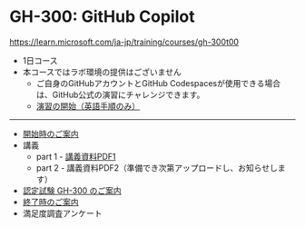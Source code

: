 # GH-300: GitHub Copilot

https://learn.microsoft.com/ja-jp/training/courses/gh-300t00

- 1日コース
- 本コースではラボ環境の提供はございません
  - ご自身のGitHubアカウントとGitHub Codespacesが使用できる場合は、GitHub公式の演習にチャレンジできます。
  - [演習の開始（英語手順のみ）](https://github.com/skills/getting-started-with-github-copilot)

---

- [開始時のご案内](../opening.md)
- 講義
  - part 1 - [講義資料PDF1](GH-300-part1.pdf)
  - part 2 - 講義資料PDF2（準備でき次第アップロードし、お知らせします）
- [認定試験 GH-300 のご案内](exam.md)
- [終了時のご案内](../closing-no-lab.md)
- 満足度調査アンケート
